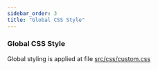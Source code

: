 ```yaml
---
sidebar_order: 3
title: "Global CSS Style"
---
```

### Global CSS Style

Global styling is applied at file [src/css/custom.css](./src/css/custom.css)

